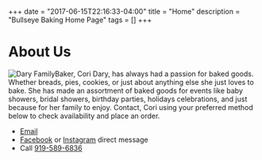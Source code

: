 +++
date = "2017-06-15T22:16:33-04:00"
title = "Home"
description = "Bullseye Baking Home Page"
tags = []
+++

About Us
========

![Dary Family](/img/dary_family.jpg "Dary Family - Heroes")Baker, Cori Dary, has always had a passion for baked goods. Whether breads, pies, cookies, or just about anything else she just loves to bake. She has made an assortment of baked goods for events like baby showers, bridal showers, birthday parties, holidays celebrations, and just because for her family to enjoy. Contact, Cori using your preferred method below to check availability and place an order.

* [Email](mailto:cori@bullseyebakingnc.com)
* [Facebook](https://www.facebook.com/pg/bullseyebaking/) or [Instagram](https://www.instagram.com/bullseyebaking/) direct message
* Call [919-589-6836](tel:+19195896836) 



